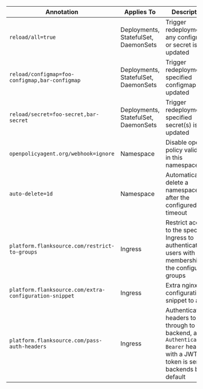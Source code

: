 | Annotation                                             | Applies To                           | Description                                                  |
| ------------------------------------------------------ | ------------------------------------ | ------------------------------------------------------------ |
| `reload/all=true`                                      | Deployments, StatefulSet, DaemonSets | Trigger redeployment if any configmap or secret is updated   |
| `reload/configmap=foo-configmap,bar-configmap`         | Deployments, StatefulSet, DaemonSets | Trigger redeployment if specified configmap(s) updated       |
| `reload/secret=foo-secret,bar-secret`                  | Deployments, StatefulSet, DaemonSets | Trigger redeployment if specified secret(s) is updated       |
| `openpolicyagent.org/webhook=ignore`                   | Namespace                            | Disable open policy validaton in this namespace              |
| `auto-delete=1d`                                       | Namespace                            | Automatically delete a namespace after the configured timeout |
| `platform.flanksource.com/restrict-to-groups`          | Ingress                              | Restrict access to the specified Ingress to authenticated users with membership in the configured groups |
| `platform.flanksource.com/extra-configuration-snippet` | Ingress                              | Extra nginx configuration snippet to apply                   |
| `platform.flanksource.com/pass-auth-headers`           | Ingress                              | Authentication headers to pass through to the backend, a `Authentication: Bearer` header with a JWT token is sent to backends by default |



